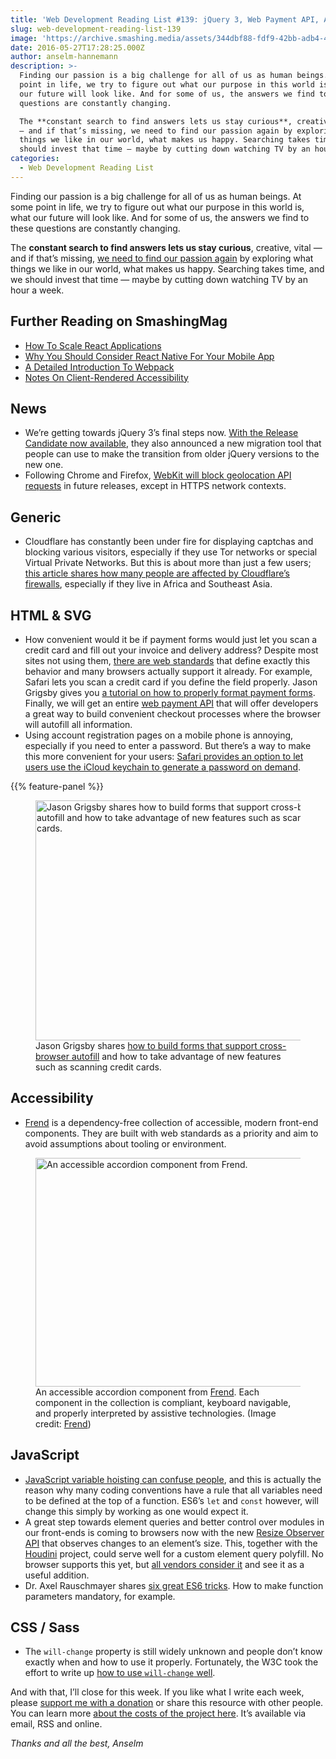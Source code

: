 ```yaml
---
title: 'Web Development Reading List #139: jQuery 3, Web Payment API, And ES6 Tricks'
slug: web-development-reading-list-139
image: 'https://archive.smashing.media/assets/344dbf88-fdf9-42bb-adb4-46f01eedd629/20246880-ae4f-4306-8156-11a5f1e9f2d4/wdrl-139-opt.png'
date: 2016-05-27T17:28:25.000Z
author: anselm-hannemann
description: >-
  Finding our passion is a big challenge for all of us as human beings. At some
  point in life, we try to figure out what our purpose in this world is, what
  our future will look like. And for some of us, the answers we find to these
  questions are constantly changing.

  The **constant search to find answers lets us stay curious**, creative, vital
  — and if that’s missing, we need to find our passion again by exploring what
  things we like in our world, what makes us happy. Searching takes time, and we
  should invest that time — maybe by cutting down watching TV by an hour a week.
categories:
  - Web Development Reading List
---
```

Finding our passion is a big challenge for all of us as human beings. At some point in life, we try to figure out what our purpose in this world is, what our future will look like. And for some of us, the answers we find to these questions are constantly changing.

The <strong>constant search to find answers lets us stay curious</strong>, creative, vital — and if that’s missing, <a href="https://www.smashingmagazine.com/2015/05/rekindling-your-passion-for-web-design/">we need to find our passion again</a> by exploring what things we like in our world, what makes us happy. Searching takes time, and we should invest that time — maybe by cutting down watching TV by an hour a week.</p>

## <span class="rh">Further Reading</span> on SmashingMag

*   [How To Scale React Applications](https://www.smashingmagazine.com/2016/09/how-to-scale-react-applications/)
*   [Why You Should Consider React Native For Your Mobile App](https://www.smashingmagazine.com/2016/04/consider-react-native-mobile-app/)
*   [A Detailed Introduction To Webpack](https://www.smashingmagazine.com/2017/02/a-detailed-introduction-to-webpack/)
*   [Notes On Client-Rendered Accessibility](https://www.smashingmagazine.com/2015/05/client-rendered-accessibility/)

## News

*   We’re getting towards jQuery 3’s final steps now. [With the Release Candidate now available](https://blog.jquery.com/2016/05/20/jquery-3-0-release-candidate-released/), they also announced a new migration tool that people can use to make the transition from older jQuery versions to the new one.
*   Following Chrome and Firefox, [WebKit will block geolocation API requests](https://trac.webkit.org/changeset/200686) in future releases, except in HTTPS network contexts.</p>

## Generic

*   Cloudflare has constantly been under fire for displaying captchas and blocking various visitors, especially if they use Tor networks or special Virtual Private Networks. But this is about more than just a few users; [this article shares how many people are affected by Cloudflare’s firewalls](https://www.slashgeek.net/2016/05/17/cloudflare-is-ruining-the-internet-for-me/), especially if they live in Africa and Southeast Asia.</p>

## HTML & SVG

*   How convenient would it be if payment forms would just let you scan a credit card and fill out your invoice and delivery address? Despite most sites not using them, [there are web standards](https://html.spec.whatwg.org/multipage/forms.html#enabling-client-side-automatic-filling-of-form-controls) that define exactly this behavior and many browsers actually support it already. For example, Safari lets you scan a credit card if you define the field properly. Jason Grigsby gives you [a tutorial on how to properly format payment forms](https://blog.cloudfour.com/autofill-what-web-devs-should-know-but-dont/). Finally, we will get an entire [web payment API](https://w3c.github.io/browser-payment-api/specs/paymentrequest.html) that will offer developers a great way to build convenient checkout processes where the browser will autofill all information.
*   Using account registration pages on a mobile phone is annoying, especially if you need to enter a password. But there’s a way to make this more convenient for your users: [Safari provides an option to let users use the iCloud keychain to generate a password on demand](https://stackoverflow.com/questions/19959887/safari-autofill-trigger-password-suggestions-in-devise-registration-form/29594874).

{{% feature-panel %}}

<figure><a href="https://blog.cloudfour.com/autofill-what-web-devs-should-know-but-dont/"><img loading="lazy" decoding="async" src="https://archive.smashing.media/assets/344dbf88-fdf9-42bb-adb4-46f01eedd629/0ac67d44-5b74-4199-bafe-bdef3e61ded4/autofill-cloudfour-opt.png" alt="Jason Grigsby shares how to build forms that support cross-browser autofill and how to take advantage of new features such as scanning credit cards." width="500" height="384" /></a><figcaption>Jason Grigsby shares <a href="https://blog.cloudfour.com/autofill-what-web-devs-should-know-but-dont/">how to build forms that support cross-browser autofill</a> and how to take advantage of new features such as scanning credit cards.</figcaption></figure>

## Accessibility

*   [Frend](https://frend.co/) is a dependency-free collection of accessible, modern front-end components. They are built with web standards as a priority and aim to avoid assumptions about tooling or environment.

<figure><a href="https://frend.co/"><img loading="lazy" decoding="async" src="https://archive.smashing.media/assets/344dbf88-fdf9-42bb-adb4-46f01eedd629/4890fdc9-38e2-4d05-8f17-12a0ea48d22e/frend-opt.png" alt="An accessible accordion component from Frend." width="500" height="366" /></a><figcaption>An accessible accordion component from <a href="https://frend.co/">Frend</a>. Each component in the collection is compliant, keyboard navigable, and properly interpreted by assistive technologies. (Image credit: <a href="https://frend.co/">Frend</a>)</figcaption></figure>

## JavaScript

*   [JavaScript variable hoisting can confuse people](https://bytearcher.com/articles/variable-hoisting-explained/), and this is actually the reason why many coding conventions have a rule that all variables need to be defined at the top of a function. ES6’s `let` and `const` however, will change this simply by working as one would expect it.
*   A great step towards element queries and better control over modules in our front-ends is coming to browsers now with the new [Resize Observer API](https://wicg.github.io/ResizeObserver/) that observes changes to an element’s size. This, together with the [Houdini](https://www.smashingmagazine.com/2016/03/houdini-maybe-the-most-exciting-development-in-css-youve-never-heard-of/) project, could serve well for a custom element query polyfill. No browser supports this yet, but [all vendors consider it](https://groups.google.com/a/chromium.org/forum/#!msg/blink-dev/iHXS9S66bAw/BM1mV5BQAAAJ) and see it as a useful addition.
*   Dr. Axel Rauschmayer shares [six great ES6 tricks](https://www.2ality.com/2016/05/six-nifty-es6-tricks.html). How to make function parameters mandatory, for example.</p>

## CSS / Sass

*   The `will-change` property is still widely unknown and people don’t know exactly when and how to use it properly. Fortunately, the W3C took the effort to write up [how to use `will-change` well](https://drafts.csswg.org/css-will-change/#using).

And with that, I’ll close for this week. If you like what I write each week, please <a href="https://wdrl.info/donate">support me with a donation</a> or share this resource with other people. You can learn more <a href="https://wdrl.info/costs/">about the costs of the project here</a>. It’s available via email, RSS and online.

<em>Thanks and all the best,
Anselm</em>

